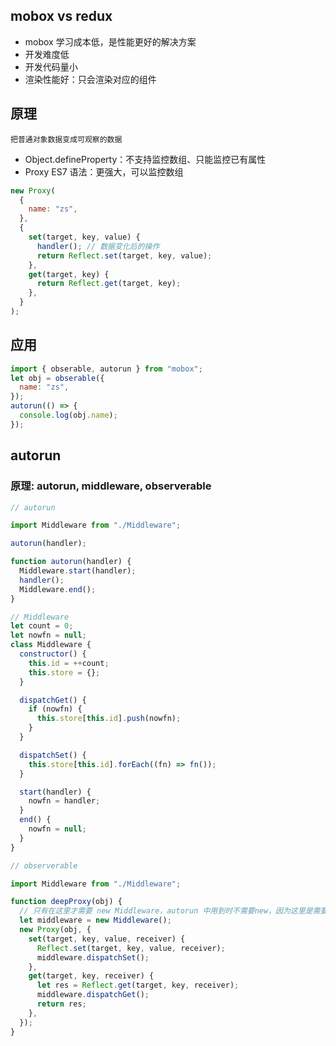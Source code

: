 ## mobox vs redux

- mobox 学习成本低，是性能更好的解决方案
- 开发难度低
- 开发代码量小
- 渲染性能好：只会渲染对应的组件

## 原理

`把普通对象数据变成可观察的数据`

- Object.defineProperty：不支持监控数组、只能监控已有属性
- Proxy ES7 语法：更强大，可以监控数组

```js
new Proxy(
  {
    name: "zs",
  },
  {
    set(target, key, value) {
      handler(); // 数据变化后的操作
      return Reflect.set(target, key, value);
    },
    get(target, key) {
      return Reflect.get(target, key);
    },
  }
);
```

## 应用

```js
import { obserable, autorun } from "mobox";
let obj = obserable({
  name: "zs",
});
autorun(() => {
  console.log(obj.name);
});
```

## autorun

### 原理: autorun, middleware, observerable

```js
// autorun

import Middleware from "./Middleware";

autorun(handler);

function autorun(handler) {
  Middleware.start(handler);
  handler();
  Middleware.end();
}
```

```js
// Middleware
let count = 0;
let nowfn = null;
class Middleware {
  constructor() {
    this.id = ++count;
    this.store = {};
  }

  dispatchGet() {
    if (nowfn) {
      this.store[this.id].push(nowfn);
    }
  }

  dispatchSet() {
    this.store[this.id].forEach((fn) => fn());
  }

  start(handler) {
    nowfn = handler;
  }
  end() {
    nowfn = null;
  }
}
```

```js
// observerable

import Middleware from "./Middleware";

function deepProxy(obj) {
  // 只有在这里才需要 new Middleware，autorun 中用到时不需要new，因为这里是需要用到对应的 this
  let middleware = new Middleware();
  new Proxy(obj, {
    set(target, key, value, receiver) {
      Reflect.set(target, key, value, receiver);
      middleware.dispatchSet();
    },
    get(target, key, receiver) {
      let res = Reflect.get(target, key, receiver);
      middleware.dispatchGet();
      return res;
    },
  });
}
```
